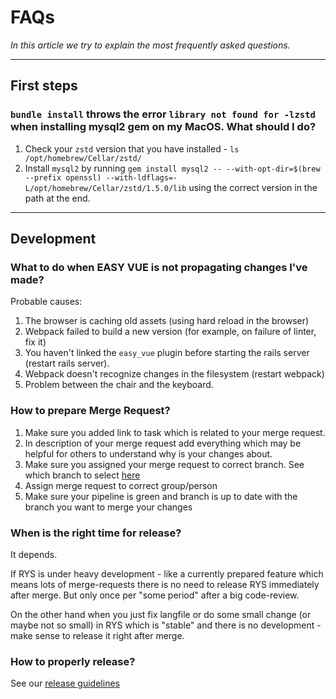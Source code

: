 # FAQs

*In this article we try to explain the most frequently asked questions.*

---
## First steps

### `bundle install` throws the error `library not found for -lzstd` when installing **mysql2 gem** on my MacOS. What should I do? 

1. Check your `zstd` version that you have installed - `ls /opt/homebrew/Cellar/zstd/`
2. Install `mysql2` by running `gem install mysql2 -- --with-opt-dir=$(brew --prefix openssl) --with-ldflags=-L/opt/homebrew/Cellar/zstd/1.5.0/lib` using the correct version in the path at the end.

--- 
## Development

### What to do when EASY VUE is not propagating changes I've made?

Probable causes:

1. The browser is caching old assets (using hard reload in the browser)
2. Webpack failed to build a new version (for example, on failure of linter, fix it)
3. You haven't linked the `easy_vue` plugin before starting the rails server (restart rails server).
4. Webpack doesn't recognize changes in the filesystem (restart webpack)
5. Problem between the chair and the keyboard.

### How to prepare Merge Request?
1. Make sure you added link to task which is related to your merge request.
2. In description of your merge request add everything which may be helpful for others to understand why is your changes about.
3. Make sure you assigned your merge request to correct branch. See which branch to select [here](https://easysoftware.stoplight.io/docs/developer-portal-devs/bb960b922e208-branch-naming-conventions#branch-naming-for-easy-plugins-and-ryses)
4. Assign merge request to correct group/person
5. Make sure your pipeline is green and branch is up to date with the branch you want to merge your changes

### When is the right time for release? 

It depends.

If RYS is under heavy development - like a currently prepared feature which means lots of merge-requests there is no need to release RYS immediately after merge. But only once per "some period" after a big code-review.

On the other hand when you just fix langfile or do some small change (or maybe not so small) in RYS which is "stable" and there is no development - make sense to release it right after merge.

### How to properly release?
See our [release guidelines](https://easysoftware.stoplight.io/docs/developer-portal-devs/06d14d61da9fc-release-guidelines)

